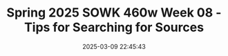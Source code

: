 ---
layout: single_presentation
name: spring-2025-sowk-460w-week-08-tips-for-searching-for-sources.md
title: "Spring 2025 SOWK 460w Week 08 - Tips for Searching for Sources"
date:  2025-03-09 22:45:43
presentation_id: 0nwQzI
permalink: /0nwQzI/
redirect_from:
  - /presentations/0nwQzI/spring-2025-sowk-460w-week-08-tips-for-searching-for-sources
slides: 
  - slide_name: deck-0nwQzI-large-0.jpeg
    slide_alt: "A light bulb icon is displayed on a magenta square. Text beside it reads, 'Tips For Searching for Sources, Spring 2025, SOWK 460w, Week 08.' Below, it says, 'Jacob Campbell, Ph.D. LICSW at Heritage University.'"
  - slide_name: deck-0nwQzI-large-1.jpeg
    slide_alt: "The image displays a presentation slide titled 'Agenda Week 08' listing: 'Plan for week eight,' 'Tips for searching,' and 'Demo example using topic of burnout.' The background is white."
  - slide_name: deck-0nwQzI-large-2.jpeg
    slide_alt: "The slide displays 'Week Eight Expectations' in bold text. It lists tasks: read Royse (2023) Chapter 8, complete a quiz, attend a workshop if needed, and write a journal entry."
  - slide_name: deck-0nwQzI-large-3.jpeg
    slide_alt: "A slide presents tips for searching scholarly sources, including starting with a broad database, using key words, and employing synonyms. Specific advice is given for refining search strategies effectively."
  - slide_name: deck-0nwQzI-large-4.jpeg
    slide_alt: "The image shows the word 'DEMO' in a gradient color, centered on a white background. Below, it reads, 'Burnout and Child Welfare Workers.'"
presentation_description_md: >
  I'm%20changing%20up%20the%20schedule%20this%20week.%20The%20reading%20from%20Royse%20(2023)%20is%20focused%20on%20surveys%20and%20instrumentation%20for%20collecting%20data.%20In%20week%20six,%20we%20spent%20time%20exploring%20surveys%20and%20some%20of%20the%20content%20from%20the%20textbook.%20We%20will%20do%20our%20Peer%20Reviews%20for%20your%20group%20logic%20models%20after%20we%20get%20back%20from%20Spring%20Break.%20I%20recorded%20a%20lecture%20video%20to%20talk%20through%20finding%20academic%20sources.%20On%20Monday,%20I%20am%20offering%20a%20program%20evaluation%20support%20workshop%20where%20our%20time%20will%20informally%20support%20anything%20you%20need%20for%20your%20program%20evaluations.%0A%0AFor%20my%20lecture%20video,%20the%20following%20was%20my%20agenda:%0A%0A-%20Plan%20for%20week%20eight%0A-%20Tips%20for%20searching%0A-%20Demo%20example%20using%20topic%20of%20burnout
downloadable_slides: deck-0nwQzI.pdf
slides_count: 5
header:
  teaser: deck-0nwQzI-thumb-0.jpeg
presentation_video: "https://heritage.hosted.panopto.com/Panopto/Pages/Embed.aspx?id=04b84b8b-ea89-4196-b591-b29c005a4630&autoplay=false&offerviewer=true&showtitle=true&showbrand=true&captions=false&interactivity=all"
location: "Heritage University"
tags:
  - Heritage University
  - BASW Program
  - SOWK 460w
---